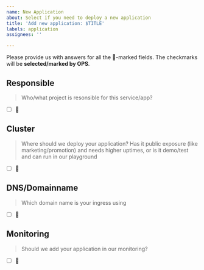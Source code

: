 ```yaml
---
name: New Application
about: Select if you need to deploy a new application
title: 'Add new application: $TITLE'
labels: application
assignees: ''

---
```


Please provide us with answers for all the :wrench:-marked fields. The checkmarks will be **selected/marked by OPS**.

## Responsible
> Who/what project is resonsible for this service/app?

- [ ] :wrench: 

## Cluster
> Where should we deploy your application? Has it public exposure (like marketing/promotion) and needs higher uptimes, or is it demo/test and can run in our playground

- [ ] :wrench: 

## DNS/Domainname
> Which domain name is your ingress using

- [ ] :wrench: 

## Monitoring
> Should we add your application in our monitoring?

- [ ] :wrench:
